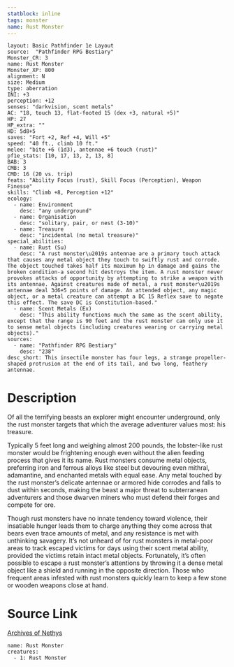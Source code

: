 ```yaml
---
statblock: inline
tags: monster
name: Rust Monster
---
```

```statblock
layout: Basic Pathfinder 1e Layout
source:  "Pathfinder RPG Bestiary"
Monster_CR: 3
name: Rust Monster
Monster_XP: 800
alignment: N
size: Medium
type: aberration
INI: +3
perception: +12
senses: "darkvision, scent metals"
AC: "18, touch 13, flat-footed 15 (dex +3, natural +5)"
HP: 27
HP_extra: ""
HD: 5d8+5
saves: "Fort +2, Ref +4, Will +5"
speed: "40 ft., climb 10 ft."
melee: "bite +6 (1d3), antennae +6 touch (rust)"
pf1e_stats: [10, 17, 13, 2, 13, 8]
BAB: 3
CMB: 3
CMD: 16 (20 vs. trip)
feats: "Ability Focus (rust), Skill Focus (Perception), Weapon Finesse"
skills: "Climb +8, Perception +12"
ecology:
  - name: Environment
    desc: "any underground"
  - name: Organisation
    desc: "solitary, pair, or nest (3-10)"
  - name: Treasure
    desc: "incidental (no metal treasure)"
special_abilities:
  - name: Rust (Su)
    desc: "A rust monster\u2019s antennae are a primary touch attack that causes any metal object they touch to swiftly rust and corrode. The object touched takes half its maximum hp in damage and gains the broken condition-a second hit destroys the item. A rust monster never provokes attacks of opportunity by attempting to strike a weapon with its antennae. Against creatures made of metal, a rust monster\u2019s antennae deal 3d6+5 points of damage. An attended object, any magic object, or a metal creature can attempt a DC 15 Reflex save to negate this effect. The save DC is Constitution-based."
  - name: Scent Metals (Ex)
    desc: "This ability functions much the same as the scent ability, except that the range is 90 feet and the rust monster can only use it to sense metal objects (including creatures wearing or carrying metal objects)."
sources:
  - name: "Pathfinder RPG Bestiary"
    desc: "238"
desc_short: This insectile monster has four legs, a strange propeller-shaped protrusion at the end of its tail, and two long, feathery antennae.
```
# Description
Of all the terrifying beasts an explorer might encounter underground, only the rust monster targets that which the average adventurer values most: his treasure.

Typically 5 feet long and weighing almost 200 pounds, the lobster-like rust monster would be frightening enough even without the alien feeding process that gives it its name. Rust monsters consume metal objects, preferring iron and ferrous alloys like steel but devouring even mithral, adamantine, and enchanted metals with equal ease. Any metal touched by the rust monster’s delicate antennae or armored hide corrodes and falls to dust within seconds, making the beast a major threat to subterranean adventurers and those dwarven miners who must defend their forges and compete for ore.

Though rust monsters have no innate tendency toward violence, their insatiable hunger leads them to charge anything they come across that bears even trace amounts of metal, and any resistance is met with unthinking savagery. It’s not unheard of for rust monsters in metal-poor areas to track escaped victims for days using their scent metal ability, provided the victims retain intact metal objects. Fortunately, it’s often possible to escape a rust monster’s attentions by throwing it a dense metal object like a shield and running in the opposite direction. Those who frequent areas infested with rust monsters quickly learn to keep a few stone or wooden weapons close at hand.
# Source Link
[Archives of Nethys](https://aonprd.com/MonsterDisplay.aspx?ItemName=Rust%20Monster)
```encounter-table
name: Rust Monster
creatures:
  - 1: Rust Monster
```
